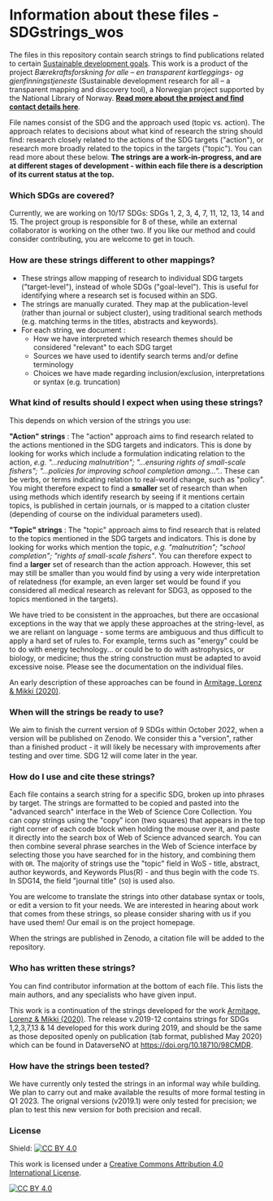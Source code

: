 # Information about these files - SDGstrings_wos

The files in this repository contain search strings to find publications related to certain [Sustainable development goals](https://sdgs.un.org/goals). This work is a product of the project *Bærekraftsforskning for alle – en transparent kartleggings- og gjenfinningstjeneste* (Sustainable development research for all – a transparent mapping and discovery tool), a Norwegian project supported by the National Library of Norway. **[Read more about the project and find contact details here](https://www.uib.no/en/ub/148804/sustainable-development-research-all-%E2%80%93-transparent-mapping-and-discovery-tool)**.

File names consist of the SDG and the approach used (topic vs. action). The approach relates to decisions about what kind of research the string should find: research closely related to the actions of the SDG targets ("action"), or research more broadly related to the topics in the targets ("topic"). You can read more about these below. **The strings are a work-in-progress, and are at different stages of development - within each file there is a description of its current status at the top.** 

### Which SDGs are covered? 

Currently, we are working on 10/17 SDGs: SDGs 1, 2, 3, 4, 7, 11, 12, 13, 14 and 15. The project group is responsible for 8 of these, while an external collaborator is working on the other two. If you like our method and could consider contributing, you are welcome to get in touch.

### How are these strings different to other mappings?

- These strings allow mapping of research to individual SDG targets ("target-level"), instead of whole SDGs ("goal-level"). This is useful for identifying where a research set is focused within an SDG. 
- The strings are manually curated. They map at the publication-level (rather than journal or subject cluster), using traditional search methods (e.g. matching terms in the titles, abstracts and keywords).
- For each string, we document :
  - How we have interpreted which research themes should be considered "relevant" to each SDG target
  - Sources we have used to identify search terms and/or define terminology
  - Choices we have made regarding inclusion/exclusion, interpretations or syntax (e.g. truncation)

### What kind of results should I expect when using these strings?

This depends on which version of the strings you use:

**"Action" strings** : The "action" approach aims to find research related to the actions mentioned in the SDG targets and indicators. 
This is done by looking for works which include a formulation indicating relation to the action, *e.g. "...reducing malnutrition"; "...ensuring rights of small-scale fishers"; "...policies for improving school completion among...".*. These can be verbs, or terms indicating relation to real-world change, such as "policy". 
You might therefore expect to find a **smaller** set of research than when using methods which identify research by seeing if it mentions certain topics, is published in certain journals, or is mapped to a citation cluster (depending of course on the individual parameters used).  

**"Topic" strings** : The "topic" approach aims to find research that is related to the topics mentioned in the SDG targets and indicators. 
This is done by looking for works which mention the topic, *e.g. "malnutrition"; "school completion"; "rights of small-scale fishers"*.
You can therefore expect to find a **larger** set of research than the action approach. However, this set may still be smaller than you would find by using a very wide interpretation of relatedness (for example, an even larger set would be found if you considered all medical research as relevant for SDG3, as opposed to the topics mentioned in the targets). 

We have tried to be consistent in the approaches, but there are occasional exceptions in the way that we apply these approaches at the string-level, as we are reliant on language - some terms are ambiguous and thus difficult to apply a hard set of rules to. For example, terms such as "energy" could be to do with energy technology... or could be to do with astrophysics, or biology, or medicine; thus the string construction must be adapted to avoid excessive noise. Please see the documentation on the individual files. 

An early description of these approaches can be found in [Armitage, Lorenz & Mikki (2020)](https://doi.org/10.1162/qss_a_00071). 

### When will the strings be ready to use?
We aim to finish the current version of 9 SDGs within October 2022, when a version will be published on Zenodo. We consider this a "version", rather than a finished product - it will likely be necessary with improvements after testing and over time. SDG 12 will come later in the year. 

### How do I use and cite these strings? 

Each file contains a search string for a specific SDG, broken up into phrases by target. The strings are formatted to be copied and pasted into the "advanced search" interface in the Web of Science Core Collection. You can copy strings using the "copy" icon (two squares) that appears in the top right corner of each code block when holding the mouse over it, and paste it directly into the search box of Web of Science advanced search. You can then combine several phrase searches in the Web of Science interface by selecting those you have searched for in the history, and combining them with `OR`. The majority of strings use the "topic" field in WoS - title, abstract, author keywords, and Keywords Plus(R) - and thus begin with the code `TS`. In SDG14, the field "journal title" (`SO`) is used also. 

You are welcome to translate the strings into other database syntax or tools, or edit a version to fit your needs. We are interested in hearing about work that comes from these strings, so please consider sharing with us if you have used them! Our email is on the project homepage.

When the strings are published in Zenodo, a citation file will be added to the repository. 

### Who has written these strings?

You can find contributor information at the bottom of each file. This lists the main authors, and any specialists who have given input.

This work is a continuation of the strings developed for the work [Armitage, Lorenz & Mikki (2020)](https://doi.org/10.1162/qss_a_00071). The release v.2019-12 contains strings for SDGs 1,2,3,7,13 & 14 developed for this work during 2019, and should be the same as those deposited openly on publication (tab format, published May 2020) which can be found in DataverseNO at https://doi.org/10.18710/98CMDR.

### How have the strings been tested?

We have currently only tested the strings in an informal way while building. We plan to carry out and make available the results of more formal testing in Q1 2023. The orignal versions (v2019.1) were only tested for precision; we plan to test this new version for both precision and recall. 

### License

Shield: [![CC BY 4.0][cc-by-shield]][cc-by]

This work is licensed under a
[Creative Commons Attribution 4.0 International License][cc-by].

[![CC BY 4.0][cc-by-image]][cc-by]

[cc-by]: http://creativecommons.org/licenses/by/4.0/
[cc-by-image]: https://i.creativecommons.org/l/by/4.0/88x31.png
[cc-by-shield]: https://img.shields.io/badge/License-CC%20BY%204.0-lightgrey.svg
